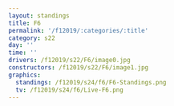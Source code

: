 ```yaml
---
layout: standings
title: F6
permalink: '/f12019/:categories/:title'
category: s22
day: ''
time: ''
drivers: /f12019/s22/F6/image0.jpg
constructors: /f12019/s22/F6/image1.jpg
graphics:
  standings: /f12019/s24/f6/F6-Standings.png
  tv: /f12019/s24/f6/Live-F6.png
---
```


